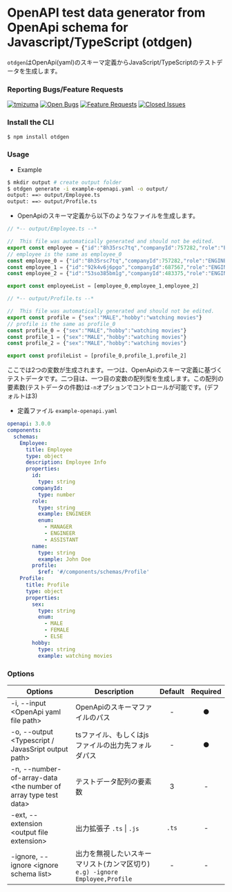 # OpenAPI test data generator from OpenApi schema for Javascript/TypeScript (otdgen)

`otdgen`はOpenApi(yaml)のスキーマ定義からJavaScript/TypeScriptのテストデータを生成します。

### Reporting Bugs/Feature Requests
[![tmizuma](https://circleci.com/gh/tmizuma/openapi-test-data-generator.svg?style=svg)](https://github.com/tmizuma/openapi-test-data-generator) [![Open Bugs](https://img.shields.io/github/issues/tmizuma/openapi-test-data-generator/bug?color=d73a4a&label=bugs)](https://github.com/tmizuma/openapi-test-data-generator/issues?q=is%3Aissue+is%3Aopen+label%3Abug) [![Feature Requests](https://img.shields.io/github/issues/tmizuma/openapi-test-data-generator/feature-request?color=ff9001&label=feature%20requests)](https://github.com/tmizuma/openapi-test-data-generator/issues?q=is%3Aissue+label%3Afeature-request+is%3Aopen) [![Closed Issues](https://img.shields.io/github/issues-closed/tmizuma/openapi-test-data-generator/feature-request?color=%2325CC00&label=issues%20closed)](https://github.com/tmizuma/openapi-test-data-generator/issues?q=is%3Aissue+is%3Aclosed+)

### Install the CLI

```bash
$ npm install otdgen
```

### Usage

- Example
```bash
$ mkdir output # create output folder
$ otdgen generate -i example-openapi.yaml -o output/
output: ==> output/Employee.ts
output: ==> output/Profile.ts
```

- OpenApiのスキーマ定義から以下のようなファイルを生成します。

```ts
// *-- output/Employee.ts --*

//  This file was automatically generated and should not be edited.
export const employee = {"id":"8h35rsc7tq","companyId":757282,"role":"ENGINEER","name":"John Doe","profile":{"sex":"MALE","hobby":"watching movies"}}
// employee is the same as employee_0
const employee_0 = {"id":"8h35rsc7tq","companyId":757282,"role":"ENGINEER","name":"John Doe","profile":{"sex":"MALE","hobby":"watching movies"}}
const employee_1 = {"id":"92k4v6j6pgo","companyId":687567,"role":"ENGINEER","name":"John Doe","profile":{"sex":"MALE","hobby":"watching movies"}}
const employee_2 = {"id":"53so385bm1g","companyId":483375,"role":"ENGINEER","name":"John Doe","profile":{"sex":"MALE","hobby":"watching movies"}}

export const employeeList = [employee_0,employee_1,employee_2]

// *-- output/Profile.ts --*

//  This file was automatically generated and should not be edited.
export const profile = {"sex":"MALE","hobby":"watching movies"}
// profile is the same as profile_0
const profile_0 = {"sex":"MALE","hobby":"watching movies"}
const profile_1 = {"sex":"MALE","hobby":"watching movies"}
const profile_2 = {"sex":"MALE","hobby":"watching movies"}

export const profileList = [profile_0,profile_1,profile_2]

```

ここでは2つの変数が生成されます。一つは、OpenApiのスキーマ定義に基づくテストデータです。二つ目は、一つ目の変数の配列型を生成します。この配列の要素数(テストデータの件数)は`-n`オプションでコントロールが可能です。(デフォルトは3)

- 定義ファイル `example-openapi.yaml`
```yaml
openapi: 3.0.0
components:
  schemas:
    Employee:
      title: Employee
      type: object
      description: Employee Info
      properties:
        id:
          type: string
        companyId:
          type: number
        role:
          type: string
          example: ENGINEER
          enum:
            - MANAGER
            - ENGINEER
            - ASSISTANT
        name:
          type: string
          example: John Doe
        profile:
          $ref: '#/components/schemas/Profile'
    Profile:
      title: Profile
      type: object
      properties:
        sex:
          type: string
          enum:
            - MALE
            - FEMALE
            - ELSE
        hobby:
          type: string
          example: watching movies
```

### Options

| Options | Description |  Default |Required
| --- | --- | :---: | :---: |
| -i, --input \<OpenApi yaml file path\> | OpenApiのスキーマファイルのパス | - |● |
| -o, --output \<Typescript / JavasSript output path\> | tsファイル、もしくはjsファイルの出力先フォルダパス | - |● |
| -n, --number-of-array-data \<the number of array type test data\> | テストデータ配列の要素数 | 3 | - |
| -ext, --extension \<output file extension\> | 出力拡張子 `.ts` \| `.js` | `.ts` | - |
| -ignore, --ignore \<ignore schema list\> | 出力を無視したいスキーマリスト(カンマ区切り) `e.g) -ignore Employee,Profile` | - | - |
